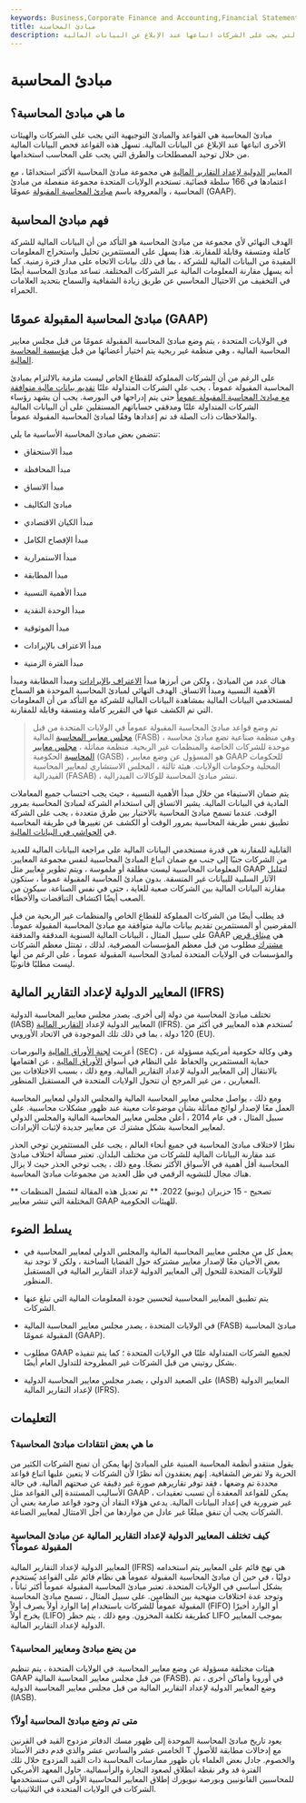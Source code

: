```yaml
---
keywords: Business,Corporate Finance and Accounting,Financial Statements
title: مبادئ المحاسبة
description: مبادئ المحاسبة هي القواعد والإرشادات التي يجب على الشركات اتباعها عند الإبلاغ عن البيانات المالية.
---
```


# مبادئ المحاسبة
## ما هي مبادئ المحاسبة؟

مبادئ المحاسبة هي القواعد والمبادئ التوجيهية التي يجب على الشركات والهيئات الأخرى اتباعها عند الإبلاغ عن البيانات المالية. تسهل هذه القواعد فحص البيانات المالية من خلال توحيد المصطلحات والطرق التي يجب على المحاسب استخدامها.

المعايير [الدولية لإعداد التقارير المالية](/ifrs) هي مجموعة مبادئ المحاسبة الأكثر استخدامًا ، مع اعتمادها في 166 سلطة قضائية. تستخدم الولايات المتحدة مجموعة منفصلة من مبادئ المحاسبة ، والمعروفة باسم [مبادئ المحاسبة المقبولة](/gaap) عمومًا (GAAP).

## فهم مبادئ المحاسبة

الهدف النهائي لأي مجموعة من مبادئ المحاسبة هو التأكد من أن البيانات المالية للشركة كاملة ومتسقة وقابلة للمقارنة. هذا يسهل على المستثمرين تحليل واستخراج المعلومات المفيدة من البيانات المالية للشركة ، بما في ذلك بيانات الاتجاه على مدار فترة زمنية. كما أنه يسهل مقارنة المعلومات المالية عبر الشركات المختلفة. تساعد مبادئ المحاسبة أيضًا في التخفيف من الاحتيال المحاسبي عن طريق زيادة الشفافية والسماح بتحديد العلامات الحمراء.

## مبادئ المحاسبة المقبولة عمومًا (GAAP)

في الولايات المتحدة ، يتم وضع مبادئ المحاسبة المقبولة عمومًا من قبل مجلس معايير المحاسبة المالية ، وهي منظمة غير ربحية يتم اختيار أعضائها من قبل [مؤسسة المحاسبة المالية](/financial-accounting-foundation).

على الرغم من أن الشركات المملوكة للقطاع الخاص ليست ملزمة بالالتزام بمبادئ المحاسبة المقبولة عموماً ، يجب على الشركات المتداولة علنًا [تقديم بيانات مالية متوافقة مع مبادئ المحاسبة المقبولة عموماً](/financial-statements) حتى يتم إدراجها في البورصة. يجب أن يشهد رؤساء الشركات المتداولة علنًا ومدققي حساباتهم المستقلين على أن البيانات المالية والملاحظات ذات الصلة قد تم إعدادها وفقًا لمبادئ المحاسبة المقبولة عموماً.

تتضمن بعض مبادئ المحاسبة الأساسية ما يلي:

- مبدأ الاستحقاق

- مبدأ المحافظة

- مبدأ الاتساق

- مبادئ التكاليف

- مبدأ الكيان الاقتصادي

- مبدأ الإفصاح الكامل

- مبدأ الاستمرارية

- مبدأ المطابقة

- مبدأ الأهمية النسبية

- مبدأ الوحدة النقدية

- مبدأ الموثوقية

- مبدأ الاعتراف بالإيرادات

- مبدأ الفترة الزمنية

هناك عدد من المبادئ ، ولكن من أبرزها مبدأ [الاعتراف بالإيرادات](/revenuerecognition) ومبدأ المطابقة ومبدأ الأهمية النسبية ومبدأ الاتساق. الهدف النهائي لمبادئ المحاسبة الموحدة هو السماح لمستخدمي البيانات المالية بمشاهدة البيانات المالية للشركة مع التأكد من أن المعلومات التي تم الكشف عنها في التقرير كاملة ومتسقة وقابلة للمقارنة.

> تم وضع قواعد مبادئ المحاسبة المقبولة عموماً في الولايات المتحدة من قبل [مجلس معايير المحاسبة](/fasb) المالية (FASB) ، وهي منظمة صناعية تضع مبادئ محاسبة موحدة للشركات الخاصة والمنظمات غير الربحية. منظمة مماثلة ، [مجلس معايير المحاسبة](/government-accounting-standards-board-gasb) الحكومية (GASB) ، هو المسؤول عن وضع معايير GAAP للحكومات المحلية وحكومات الولايات. هيئة ثالثة ، المجلس الاستشاري لمعايير المحاسبة الفيدرالية (FASAB) ، تنشر مبادئ المحاسبة للوكالات الفيدرالية.

>

يتم ضمان الاستيفاء من خلال مبدأ الأهمية النسبية ، حيث يجب احتساب جميع المعاملات المادية في البيانات المالية. يشير الاتساق إلى استخدام الشركة لمبادئ المحاسبة بمرور الوقت. عندما تسمح مبادئ المحاسبة بالاختيار بين طرق متعددة ، يجب على الشركة تطبيق نفس طريقة المحاسبة بمرور الوقت أو الكشف عن تغييرها في طريقة المحاسبة في [الحواشي في البيانات المالية](/footnote).

القابلية للمقارنة هي قدرة مستخدمي البيانات المالية على مراجعة البيانات المالية للعديد من الشركات جنبًا إلى جنب مع ضمان اتباع المبادئ المحاسبية لنفس مجموعة المعايير. المعلومات المحاسبية ليست مطلقة أو ملموسة ، ويتم تطوير معايير مثل GAAP لتقليل الآثار السلبية للبيانات غير المتسقة. بدون مبادئ المحاسبة المقبولة عموماً ، ستكون مقارنة البيانات المالية بين الشركات صعبة للغاية ، حتى في نفس الصناعة. سيكون من الصعب أيضًا اكتشاف التناقضات والأخطاء.

قد يطلب أيضًا من الشركات المملوكة للقطاع الخاص والمنظمات غير الربحية من قبل المقرضين أو المستثمرين تقديم بيانات مالية متوافقة مع مبادئ المحاسبة المقبولة عموماً. على سبيل المثال ، البيانات المالية السنوية المدققة والمدققة GAAP هي [ميثاق قرض مشترك](/covenant) مطلوب من قبل معظم المؤسسات المصرفية. لذلك ، تمتثل معظم الشركات والمؤسسات في الولايات المتحدة لمبادئ المحاسبة المقبولة عموماً ، على الرغم من أنها ليست مطلبًا قانونيًا.

## المعايير الدولية لإعداد التقارير المالية (IFRS)

تختلف مبادئ المحاسبة من دولة إلى أخرى. يصدر مجلس معايير المحاسبة الدولية (IASB) المعايير الدولية لإعداد [التقارير المالية](/ifrs) (IFRS). تُستخدم هذه المعايير في أكثر من 120 دولة ، بما في ذلك تلك الموجودة في الاتحاد الأوروبي (EU).

أعربت [لجنة الأوراق المالية](/sec) والبورصات (SEC) ، وهي وكالة حكومية أمريكية مسؤولة عن حماية المستثمرين والحفاظ على النظام في أسواق [الأوراق المالية](/security) ، عن اهتمامها بالانتقال إلى المعايير الدولية لإعداد التقارير المالية. ومع ذلك ، بسبب الاختلافات بين المعيارين ، من غير المرجح أن تتحول الولايات المتحدة في المستقبل المنظور.

ومع ذلك ، يواصل مجلس معايير المحاسبة المالية والمجلس الدولي لمعايير المحاسبة العمل معًا لإصدار لوائح مماثلة بشأن موضوعات معينة عند ظهور مشكلات محاسبية. على سبيل المثال ، في عام 2014 ، أعلن مجلس معايير المحاسبة المالية والمجلس الدولي لمعايير المحاسبة بشكل مشترك عن معايير جديدة لإثبات الإيرادات.

نظرًا لاختلاف مبادئ المحاسبة في جميع أنحاء العالم ، يجب على المستثمرين توخي الحذر عند مقارنة البيانات المالية للشركات من مختلف البلدان. تعتبر مسألة اختلاف مبادئ المحاسبة أقل أهمية في الأسواق الأكثر نضجًا. ومع ذلك ، يجب توخي الحذر حيث لا يزال هناك مجال للتشويه الرقمي في ظل العديد من مجموعات مبادئ المحاسبة.

** تصحيح - 15 حزيران (يونيو) 2022. ** تم تعديل هذه المقالة لتشمل المنظمات المختلفة التي تنشر معايير GAAP للهيئات الحكومية.

## يسلط الضوء

- يعمل كل من مجلس معايير المحاسبة المالية والمجلس الدولي لمعايير المحاسبة في بعض الأحيان معًا لإصدار معايير مشتركة حول القضايا الساخنة ، ولكن لا توجد نية للولايات المتحدة للتحول إلى المعايير الدولية لإعداد التقارير المالية في المستقبل المنظور.

- يتم تطبيق المعايير المحاسبية لتحسين جودة المعلومات المالية التي تبلغ عنها الشركات.

- في الولايات المتحدة ، يصدر مجلس معايير المحاسبة المالية (FASB) مبادئ المحاسبة المقبولة عمومًا (GAAP).

- مطلوب GAAP لجميع الشركات المتداولة علنًا في الولايات المتحدة ؛ كما يتم تنفيذه بشكل روتيني من قبل الشركات غير المطروحة للتداول العام أيضًا.

- على الصعيد الدولي ، يصدر مجلس معايير المحاسبة الدولية (IASB) المعايير الدولية لإعداد التقارير المالية (IFRS).

## التعليمات

### ما هي بعض انتقادات مبادئ المحاسبة؟

يقول منتقدو أنظمة المحاسبة المبنية على المبادئ إنها يمكن أن تمنح الشركات الكثير من الحرية ولا تفرض الشفافية. إنهم يعتقدون أنه نظرًا لأن الشركات لا يتعين عليها اتباع قواعد محددة تم وضعها ، فقد توفر تقاريرهم صورة غير دقيقة عن صحتهم المالية. في حالة الأساليب المستندة إلى القواعد مثل GAAP ، يمكن للقواعد المعقدة أن تسبب تعقيدات غير ضرورية في إعداد البيانات المالية. يدعي هؤلاء النقاد أن وجود قواعد صارمة يعني أن الشركات يجب أن تنفق مبلغًا غير عادل من مواردها من أجل الامتثال لمعايير الصناعة.

### كيف تختلف المعايير الدولية لإعداد التقارير المالية عن مبادئ المحاسبة المقبولة عموماً؟

المعايير الدولية لإعداد التقارير المالية (IFRS) هي نهج قائم على المعايير يتم استخدامه دوليًا ، في حين أن مبادئ المحاسبة المقبولة عموماً هي نظام قائم على القواعد يُستخدم بشكل أساسي في الولايات المتحدة. تعتبر مبادئ المحاسبة المقبولة عموماً أكثر ثباتاً ، وتوجد عدة اختلافات منهجية بين النظامين. على سبيل المثال ، تسمح مبادئ المحاسبة المقبولة عموماً للشركات باستخدام إما الوارد أولاً يصرف أولاً (FIFO) أو الوارد أخيرًا يخرج أولاً (LIFO) كطريقة تكلفة المخزون. ومع ذلك ، يتم حظر LIFO بموجب المعايير الدولية لإعداد التقارير المالية.

### من يضع مبادئ ومعايير المحاسبة؟

هيئات مختلفة مسؤولة عن وضع معايير المحاسبة. في الولايات المتحدة ، يتم تنظيم GAAP من قبل مجلس معايير المحاسبة المالية (FASB). في أوروبا وأماكن أخرى ، تم وضع المعايير الدولية لإعداد التقارير المالية من قبل مجلس معايير المحاسبة الدولية (IASB).

### متى تم وضع مبادئ المحاسبة أولاً؟

يعود تاريخ مبادئ المحاسبة الموحدة إلى ظهور مسك الدفاتر مزدوج القيد في القرنين الخامس عشر والسادس عشر والذي قدم دفتر الأستاذ T مع إدخالات مطابقة للأصول والخصوم. جادل بعض العلماء بأن ظهور ممارسات المحاسبة ذات القيد المزدوج خلال تلك الفترة قد وفر نقطة انطلاق لصعود التجارة والرأسمالية. حاول المعهد الأمريكي للمحاسبين القانونيين وبورصة نيويورك إطلاق المعايير المحاسبية الأولى التي ستستخدمها الشركات في الولايات المتحدة في الثلاثينيات.


